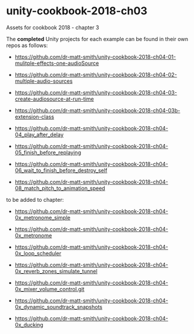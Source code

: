 # unity-cookbook-2018-ch03
Assets for cookbook 2018 - chapter 3

The **completed** Unity projects for each example can be found in their own repos as follows:

- https://github.com/dr-matt-smith/unity-cookbook-2018-ch04-01-mulitple-effects-one-audioSource

- https://github.com/dr-matt-smith/unity-cookbook-2018-ch04-02-multiple-audio-sources

- https://github.com/dr-matt-smith/unity-cookbook-2018-ch04-03-create-audiosource-at-run-time

- https://github.com/dr-matt-smith/unity-cookbook-2018-ch04-03b-extension-class

- https://github.com/dr-matt-smith/unity-cookbook-2018-ch04-04_play_after_delay

- https://github.com/dr-matt-smith/unity-cookbook-2018-ch04-05_finish_before_replaying

- https://github.com/dr-matt-smith/unity-cookbook-2018-ch04-06_wait_to_finish_before_destroy_self



- https://github.com/dr-matt-smith/unity-cookbook-2018-ch04-08_match_pitch_to_animation_speed

to be added to chapter:

- https://github.com/dr-matt-smith/unity-cookbook-2018-ch04-0x_metronome_simple

- https://github.com/dr-matt-smith/unity-cookbook-2018-ch04-0x_metronome

- https://github.com/dr-matt-smith/unity-cookbook-2018-ch04-0x_loop_scheduler

- https://github.com/dr-matt-smith/unity-cookbook-2018-ch04-0x_reverb_zones_simulate_tunnel

- https://github.com/dr-matt-smith/unity-cookbook-2018-ch04-0x_mixer_volume_control.git

- https://github.com/dr-matt-smith/unity-cookbook-2018-ch04-0x_dynamic_soundtrack_snapshots

- https://github.com/dr-matt-smith/unity-cookbook-2018-ch04-0x_ducking
